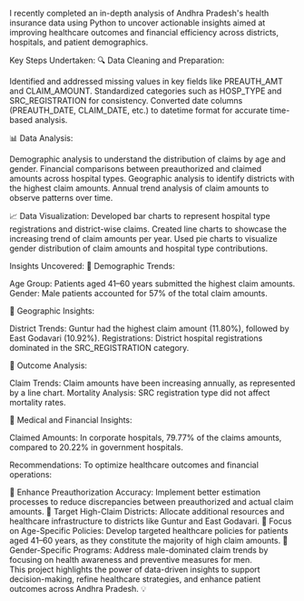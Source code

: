 I recently completed an in-depth analysis of Andhra Pradesh's health insurance data using Python to uncover actionable insights aimed at improving healthcare outcomes and financial efficiency across districts, hospitals, and patient demographics.

Key Steps Undertaken:
🔍 Data Cleaning and Preparation:

Identified and addressed missing values in key fields like PREAUTH_AMT and CLAIM_AMOUNT.
Standardized categories such as HOSP_TYPE and SRC_REGISTRATION for consistency.
Converted date columns (PREAUTH_DATE, CLAIM_DATE, etc.) to datetime format for accurate time-based analysis.

📊 Data Analysis:

Demographic analysis to understand the distribution of claims by age and gender.
Financial comparisons between preauthorized and claimed amounts across hospital types.
Geographic analysis to identify districts with the highest claim amounts.
Annual trend analysis of claim amounts to observe patterns over time.

📈 Data Visualization:
Developed bar charts to represent hospital type registrations and district-wise claims.
Created line charts to showcase the increasing trend of claim amounts per year.
Used pie charts to visualize gender distribution of claim amounts and hospital type contributions.

Insights Uncovered:
📍 Demographic Trends:

Age Group: Patients aged 41–60 years submitted the highest claim amounts.
Gender: Male patients accounted for 57% of the total claim amounts.

📍 Geographic Insights:

District Trends: Guntur had the highest claim amount (11.80%), followed by East Godavari (10.92%).
Registrations: District hospital registrations dominated in the SRC_REGISTRATION category.

📍 Outcome Analysis:

Claim Trends: Claim amounts have been increasing annually, as represented by a line chart.
Mortality Analysis: SRC registration type did not affect mortality rates.

📍 Medical and Financial Insights:

Claimed Amounts: In corporate hospitals, 79.77% of the claims amounts, compared to 20.22% in government hospitals.

Recommendations:
To optimize healthcare outcomes and financial operations:

⿡ Enhance Preauthorization Accuracy: Implement better estimation processes to reduce discrepancies between preauthorized and actual claim amounts.
⿢ Target High-Claim Districts: Allocate additional resources and healthcare infrastructure to districts like Guntur and East Godavari.
⿣ Focus on Age-Specific Policies: Develop targeted healthcare policies for patients aged 41–60 years, as they constitute the majority of high claim amounts.
⿤ Gender-Specific Programs: Address male-dominated claim trends by focusing on health awareness and preventive measures for men.                                                                                                                                                                                 
This project highlights the power of data-driven insights to support decision-making, refine healthcare strategies, and enhance patient outcomes across Andhra Pradesh. 💡
